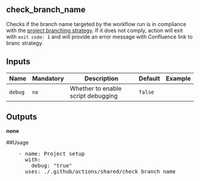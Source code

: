 ## check_branch_name

Checks if the branch name targeted by the workflow run is in compliance with the [project branching strategy](https://confluence.nortal.com/display/BVU/New+branching+strategy).
If it does not comply, action will exit with `exit code: 1` and will provide an error message with Confluence link to branc strategy.

## Inputs

Name | Mandatory | Description | Default | Example
-- | -- | -- | -- | --
`debug` | `no` | Whether to enable script debugging | `false` | 

## Outputs
**none**

##Usage

<pre>
    - name: Project setup
      with:
        debug: "true"
      uses: ./.github/actions/shared/check_branch_name
</pre>



